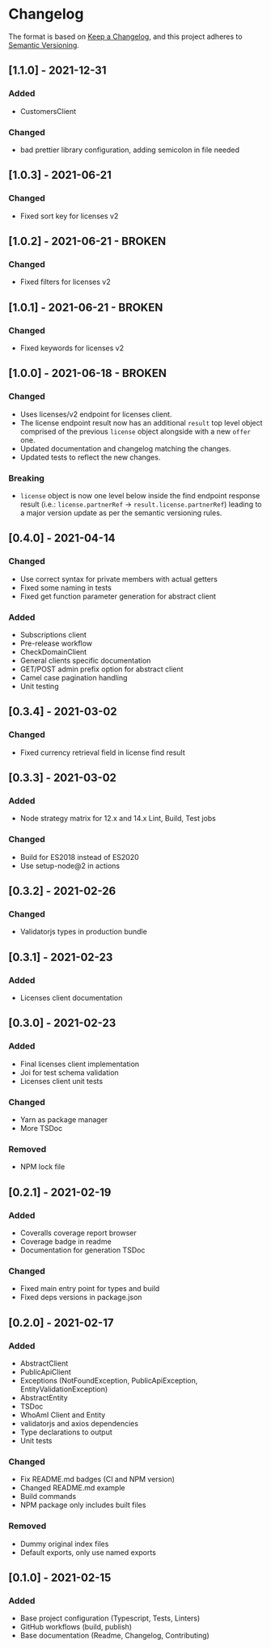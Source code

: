 # Changelog

The format is based on [Keep a Changelog](https://keepachangelog.com/en/1.0.0/),
and this project adheres to [Semantic Versioning](https://semver.org/spec/v2.0.0.html).

## [1.1.0] - 2021-12-31

### Added

- CustomersClient

### Changed

- bad prettier library configuration, adding semicolon in file needed

## [1.0.3] - 2021-06-21

### Changed

- Fixed sort key for licenses v2

## [1.0.2] - 2021-06-21 - BROKEN

### Changed

- Fixed filters for licenses v2

## [1.0.1] - 2021-06-21 - BROKEN

### Changed

- Fixed keywords for licenses v2

## [1.0.0] - 2021-06-18 - BROKEN

### Changed

- Uses licenses/v2 endpoint for licenses client.
- The license endpoint result now has an additional `result` top level object comprised of the previous `license` object alongside with a new `offer` one.
- Updated documentation and changelog matching the changes.
- Updated tests to reflect the new changes.

### Breaking

- `license` object is now one level below inside the find endpoint response result (i.e.: `license.partnerRef` -> `result.license.partnerRef`) leading to a major version update as per the semantic versioning rules.

## [0.4.0] - 2021-04-14

### Changed

- Use correct syntax for private members with actual getters
- Fixed some naming in tests
- Fixed get function parameter generation for abstract client

### Added

- Subscriptions client
- Pre-release workflow
- CheckDomainClient
- General clients specific documentation
- GET/POST admin prefix option for abstract client
- Camel case pagination handling
- Unit testing

## [0.3.4] - 2021-03-02

### Changed

- Fixed currency retrieval field in license find result

## [0.3.3] - 2021-03-02

### Added

- Node strategy matrix for 12.x and 14.x Lint, Build, Test jobs

### Changed

- Build for ES2018 instead of ES2020
- Use setup-node@2 in actions

## [0.3.2] - 2021-02-26

### Changed

- Validatorjs types in production bundle

## [0.3.1] - 2021-02-23

### Added

- Licenses client documentation

## [0.3.0] - 2021-02-23

### Added

- Final licenses client implementation
- Joi for test schema validation
- Licenses client unit tests

### Changed

- Yarn as package manager
- More TSDoc

### Removed

- NPM lock file

## [0.2.1] - 2021-02-19

### Added

- Coveralls coverage report browser
- Coverage badge in readme
- Documentation for generation TSDoc

### Changed

- Fixed main entry point for types and build
- Fixed deps versions in package.json

## [0.2.0] - 2021-02-17

### Added

- AbstractClient
- PublicApiClient
- Exceptions (NotFoundException, PublicApiException, EntityValidationException)
- AbstractEntity
- TSDoc
- WhoAmI Client and Entity
- validatorjs and axios dependencies
- Type declarations to output
- Unit tests

### Changed

- Fix README.md badges (CI and NPM version)
- Changed README.md example
- Build commands
- NPM package only includes built files

### Removed

- Dummy original index files
- Default exports, only use named exports

## [0.1.0] - 2021-02-15

### Added

- Base project configuration (Typescript, Tests, Linters)
- GitHub workflows (build, publish)
- Base documentation (Readme, Changelog, Contributing)
